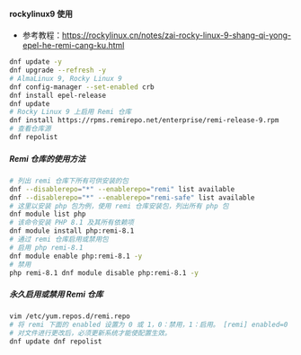 <!--
 * @Author: findnr
 * @Date: 2024-04-07 14:42:56
 * @LastEditors: findnr
 * @LastEditTime: 2024-04-07 15:01:15
 * @Description: 
-->
#### rockylinux9 使用
- 参考教程：https://rockylinux.cn/notes/zai-rocky-linux-9-shang-qi-yong-epel-he-remi-cang-ku.html
```sh
dnf update -y
dnf upgrade --refresh -y
# AlmaLinux 9, Rocky Linux 9
dnf config-manager --set-enabled crb
dnf install epel-release
dnf update
# Rocky Linux 9 上启用 Remi 仓库
dnf install https://rpms.remirepo.net/enterprise/remi-release-9.rpm
# 查看仓库源
dnf repolist
```
##### Remi 仓库的使用方法
```sh
# 列出 remi 仓库下所有可供安装的包 
dnf --disablerepo="*" --enablerepo="remi" list available 
dnf --disablerepo="*" --enablerepo="remi-safe" list available 
# 这里以安装 php 包为例，使用 remi 仓库安装包，列出所有 php 包 
dnf module list php 
# 该命令安装 PHP 8.1 及其所有依赖项 
dnf module install php:remi-8.1 
# 通过 remi 仓库启用或禁用包 
# 启用 php remi-8.1 
dnf module enable php:remi-8.1 -y 
# 禁用 
php remi-8.1 dnf module disable php:remi-8.1 -y
```
##### 永久启用或禁用 Remi 仓库
```sh
vim /etc/yum.repos.d/remi.repo 
# 将 remi 下面的 enabled 设置为 0 或 1，0：禁用，1：启用。 [remi] enabled=0 
# 对文件进行更改后，必须更新系统才能使配置生效。 
dnf update dnf repolist 
```